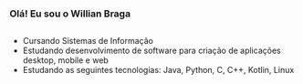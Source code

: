 ### Olá! Eu sou o Willian Braga
##
- Cursando Sistemas de Informação
- Estudando desenvolvimento de software para criação de aplicações desktop, mobile e web
- Estudando as seguintes tecnologias: Java, Python, C, C++, Kotlin, Linux
